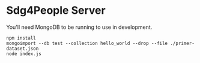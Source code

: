 # Sdg4People Server

You'll need MongoDB to be running to use in development.

```
npm install
mongoimport --db test --collection hello_world --drop --file ./primer-dataset.json
node index.js
```
